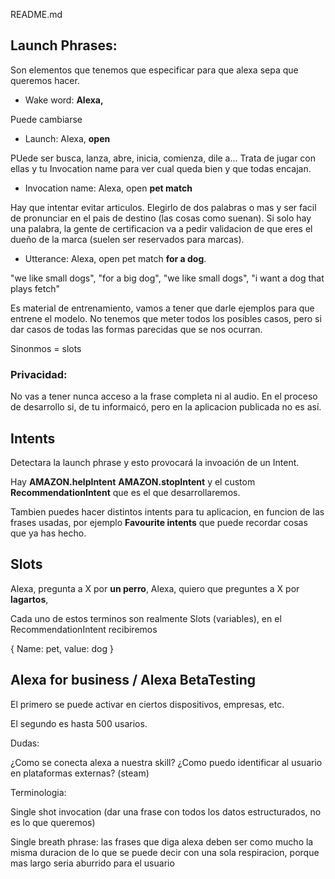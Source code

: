 README.md

## Launch Phrases:

Son elementos que tenemos que especificar para que alexa sepa que queremos hacer.

* Wake word: __Alexa,__

Puede cambiarse

* Launch: Alexa, __open__

PUede ser busca, lanza, abre, inicia, comienza, dile a...
Trata de jugar con ellas y tu Invocation name para ver cual queda bien y que todas encajan.

* Invocation name: Alexa, open __pet match__

Hay que intentar evitar articulos. Elegirlo de dos palabras o mas y ser facil de pronunciar en el pais de destino (las cosas como suenan). Si solo hay una palabra, la gente de certificacion va a pedir validacion de que eres el dueño de la marca (suelen ser reservados para marcas).

* Utterance: Alexa, open pet match __for a dog__.

"we like small dogs", "for a big dog", "we like small dogs", "i want a dog that plays fetch"

Es material de entrenamiento, vamos a tener que darle ejemplos para que entrene el modelo. No tenemos que meter todos los posibles casos, pero si dar casos de todas las formas parecidas que se nos ocurran.


Sinonmos = slots

### Privacidad:

No vas a tener nunca acceso a la frase completa ni al audio. En el proceso de desarrollo si, de tu informaicó, pero en la aplicacion publicada no es así.

## Intents

Detectara la launch phrase y esto provocará la invoación de un  Intent. 

Hay __AMAZON.helpIntent__ __AMAZON.stopIntent__ y el custom __RecommendationIntent__ que es el que desarrollaremos.

Tambien puedes hacer distintos intents para tu aplicacion, en funcion de las frases usadas, por ejemplo __Favourite intents__ que puede recordar cosas que ya has hecho.


## Slots

Alexa, pregunta a X por __un perro__,
Alexa, quiero que preguntes a X por __lagartos__,

Cada uno de estos terminos son realmente Slots (variables), en el RecommendationIntent recibiremos 

{ Name: pet, value: dog }

## Alexa for business / Alexa BetaTesting

El primero se puede activar en ciertos dispositivos, empresas, etc.

El segundo es hasta 500 usarios.


Dudas:

¿Como se conecta alexa a nuestra skill?
¿Como puedo identificar al usuario en plataformas externas? (steam)

Terminologia:

Single shot invocation (dar una frase con todos los datos estructurados, no es lo que queremos)

Single breath phrase: las frases que diga alexa deben ser como mucho la misma duracion de lo que se puede decir con una sola respiracion, porque mas largo seria aburrido para el usuario
